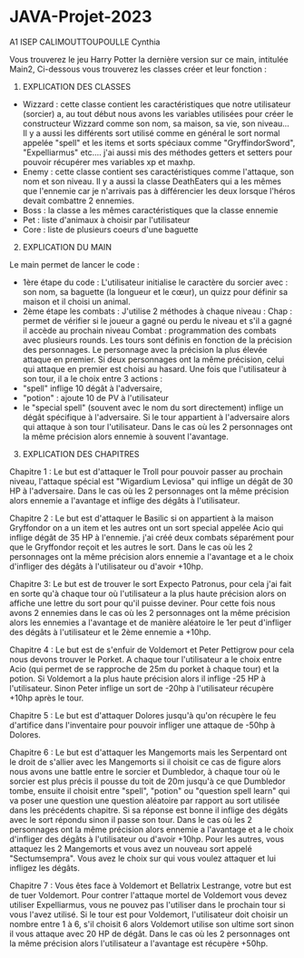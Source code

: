 # JAVA-Projet-2023 
A1 ISEP
CALIMOUTTOUPOULLE Cynthia
 
Vous trouverez le jeu Harry Potter la dernière version sur ce main, intitulée Main2,
Ci-dessous vous trouverez les classes créer et leur fonction :
 
1. EXPLICATION DES CLASSES

- Wizzard : cette classe contient les caractéristiques que notre utilisateur (sorcier) a, au tout début nous avons les variables utilisées pour créer le constructeur Wizzard comme son nom, sa maison, sa vie, son niveau... Il y a aussi les différents sort utilisé comme en général le sort normal appelée "spell" et les items et sorts spéciaux comme "GryffindorSword", "Expelliarmus" etc.… j'ai aussi mis des méthodes getters et setters pour pouvoir récupérer mes variables xp et maxhp.
-  Enemy : cette classe contient ses caractéristiques comme l'attaque, son nom et son niveau. Il y a aussi la classe DeathEaters qui a les mêmes que l'ennemie car je n'arrivais pas à différencier les deux lorsque l'héros devait combattre 2 ennemies.
- Boss : la classe a les mêmes caractéristiques que la classe ennemie
- Pet : liste d'animaux à choisir par l'utilisateur
- Core : liste de plusieurs coeurs d'une baguette
 
2. EXPLICATION DU MAIN

Le main permet de lancer le code :
- 1ère étape du code : L'utilisateur initialise le caractère du sorcier avec : son nom, sa baguette (la longueur et le cœur), un quizz pour définir sa maison et il choisi un animal.
- 2ème étape les combats : J'utilise 2 méthodes à chaque niveau :
Chap :  permet de vérifier si le joueur a gagné ou perdu le niveau et s'il a gagné il accède au prochain niveau
Combat : programmation des combats avec plusieurs rounds. Les tours sont définis en fonction de la précision des personnages. Le personnage avec la précision la plus élevée attaque en premier. Si deux personnages ont la même précision, celui qui attaque en premier est choisi au hasard. Une fois que l'utilisateur à son tour, il a le choix entre 3 actions :
- "spell" inflige 10 dégât à l'adversaire,
- "potion" : ajoute 10 de PV à l'utilisateur 
- le "special spell" (souvent avec le nom du sort directement) inflige un dégât spécifique à l'adversaire. 
Si le tour appartient à l'adversaire alors qui attaque à son tour l'utilisateur. Dans le cas où les 2 personnages ont la même précision alors ennemie à souvent l'avantage.

3. EXPLICATION DES CHAPITRES 

Chapitre 1 :
Le but est d'attaquer le Troll pour pouvoir passer au prochain niveau, l'attaque spécial est "Wigardium Leviosa" qui inflige un dégât de 30 HP à l'adversaire. Dans le cas où les 2 personnages ont la même précision alors ennemie a l'avantage et inflige des dégâts à l'utilisateur.

Chapitre 2 :
Le but est d'attaquer le Basilic si on appartient à la maison Gryffondor on a un item et les autres ont un sort special appelée Acio qui inflige dégât de 35 HP à l'ennemie. j'ai créé deux combats séparément pour que le Gryffondor reçoit et les autres le sort. Dans le cas où les 2 personnages ont la même précision alors ennemie a l'avantage et a le choix d'infliger des dégâts à l'utilisateur ou d'avoir +10hp.

Chapitre 3:
Le but est de trouver le sort Expecto Patronus, pour cela j'ai fait en sorte qu'à chaque tour où l'utilisateur a la plus haute précision alors on affiche une lettre du sort pour qu'il puisse deviner. Pour cette fois nous avons 2 ennemies dans le cas où les 2 personnages ont la même précision alors les ennemies a l'avantage et de manière aléatoire le 1er peut d'infliger des dégâts à l'utilisateur et le 2ème ennemie a +10hp.

Chapitre 4 :
Le but est de s'enfuir de Voldemort et Peter Pettigrow pour cela nous devons trouver le Porket. A chaque tour l'utilisateur a le choix entre Acio (qui permet de se rapproche de 25m du porket à chaque tour) et la potion. Si Voldemort a la plus haute précision alors il inflige -25 HP à l'utilisateur. Sinon Peter inflige un sort de   -20hp à l'utilisateur récupère +10hp après le tour.

Chapitre 5 :
Le but est d'attaquer Dolores jusqu'à qu'on récupère le feu d'artifice dans l'inventaire pour pouvoir infliger une attaque de -50hp à Dolores.

Chapitre 6 :
Le but est d'attaquer les Mangemorts mais les Serpentard ont le droit de s'allier avec les Mangemorts si il choisit ce cas de figure alors nous avons une battle entre le sorcier et Dumbledor, à chaque tour où le sorcier est plus précis il pousse du toit de 20m jusqu'à ce que Dumbledor tombe, ensuite il choisit entre "spell", "potion" ou "question spell learn" qui va poser une question une question aléatoire par rapport au sort utilisée dans les précédents chapitre. Si sa réponse est bonne il inflige des dégâts avec le sort répondu sinon il passe son tour. Dans le cas où les 2 personnages ont la même précision alors ennemie a l'avantage et a le choix d'infliger des dégâts à l'utilisateur ou d'avoir +10hp.
Pour les autres, vous attaquez les 2 Mangemorts et vous avez un nouveau sort appelé "Sectumsempra". Vous avez le choix sur qui vous voulez attaquer et lui infligez les dégâts.

Chapitre 7 :
Vous êtes face à Voldemort et Bellatrix Lestrange, votre but est de tuer Voldemort. Pour contrer l'attaque mortel de Voldemort vous devez utiliser Expelliarmus, vous ne pouvez pas l'utiliser dans le prochain tour si vous l'avez utilisé. Si le tour est pour Voldemort, l'utilisateur doit choisir un nombre entre 1 à 6, s'il choisit 6 alors Voldemort utilise son ultime sort sinon il vous attaque avec 20 HP de dégât. Dans le cas où les 2 personnages ont la même précision alors l'utilisateur a l'avantage est récupère +50hp.
 

